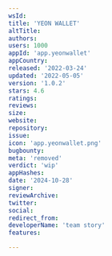 ```yaml
---
wsId: 
title: 'YEON WALLET'
altTitle: 
authors: 
users: 1000
appId: 'app.yeonwallet'
appCountry: 
released: '2022-03-24'
updated: '2022-05-05'
version: '1.0.2'
stars: 4.6
ratings: 
reviews: 
size: 
website: 
repository: 
issue: 
icon: 'app.yeonwallet.png'
bugbounty: 
meta: 'removed'
verdict: 'wip'
appHashes: 
date: '2024-10-28'
signer: 
reviewArchive: 
twitter: 
social: 
redirect_from: 
developerName: 'team story'
features: 

---
```


